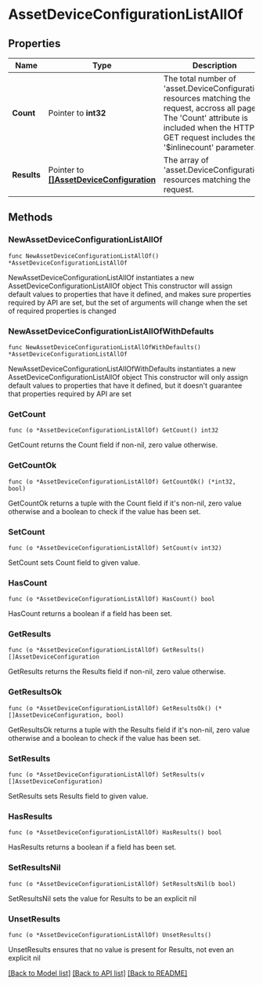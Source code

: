 # AssetDeviceConfigurationListAllOf

## Properties

Name | Type | Description | Notes
------------ | ------------- | ------------- | -------------
**Count** | Pointer to **int32** | The total number of &#39;asset.DeviceConfiguration&#39; resources matching the request, accross all pages. The &#39;Count&#39; attribute is included when the HTTP GET request includes the &#39;$inlinecount&#39; parameter. | [optional] 
**Results** | Pointer to [**[]AssetDeviceConfiguration**](AssetDeviceConfiguration.md) | The array of &#39;asset.DeviceConfiguration&#39; resources matching the request. | [optional] 

## Methods

### NewAssetDeviceConfigurationListAllOf

`func NewAssetDeviceConfigurationListAllOf() *AssetDeviceConfigurationListAllOf`

NewAssetDeviceConfigurationListAllOf instantiates a new AssetDeviceConfigurationListAllOf object
This constructor will assign default values to properties that have it defined,
and makes sure properties required by API are set, but the set of arguments
will change when the set of required properties is changed

### NewAssetDeviceConfigurationListAllOfWithDefaults

`func NewAssetDeviceConfigurationListAllOfWithDefaults() *AssetDeviceConfigurationListAllOf`

NewAssetDeviceConfigurationListAllOfWithDefaults instantiates a new AssetDeviceConfigurationListAllOf object
This constructor will only assign default values to properties that have it defined,
but it doesn't guarantee that properties required by API are set

### GetCount

`func (o *AssetDeviceConfigurationListAllOf) GetCount() int32`

GetCount returns the Count field if non-nil, zero value otherwise.

### GetCountOk

`func (o *AssetDeviceConfigurationListAllOf) GetCountOk() (*int32, bool)`

GetCountOk returns a tuple with the Count field if it's non-nil, zero value otherwise
and a boolean to check if the value has been set.

### SetCount

`func (o *AssetDeviceConfigurationListAllOf) SetCount(v int32)`

SetCount sets Count field to given value.

### HasCount

`func (o *AssetDeviceConfigurationListAllOf) HasCount() bool`

HasCount returns a boolean if a field has been set.

### GetResults

`func (o *AssetDeviceConfigurationListAllOf) GetResults() []AssetDeviceConfiguration`

GetResults returns the Results field if non-nil, zero value otherwise.

### GetResultsOk

`func (o *AssetDeviceConfigurationListAllOf) GetResultsOk() (*[]AssetDeviceConfiguration, bool)`

GetResultsOk returns a tuple with the Results field if it's non-nil, zero value otherwise
and a boolean to check if the value has been set.

### SetResults

`func (o *AssetDeviceConfigurationListAllOf) SetResults(v []AssetDeviceConfiguration)`

SetResults sets Results field to given value.

### HasResults

`func (o *AssetDeviceConfigurationListAllOf) HasResults() bool`

HasResults returns a boolean if a field has been set.

### SetResultsNil

`func (o *AssetDeviceConfigurationListAllOf) SetResultsNil(b bool)`

 SetResultsNil sets the value for Results to be an explicit nil

### UnsetResults
`func (o *AssetDeviceConfigurationListAllOf) UnsetResults()`

UnsetResults ensures that no value is present for Results, not even an explicit nil

[[Back to Model list]](../README.md#documentation-for-models) [[Back to API list]](../README.md#documentation-for-api-endpoints) [[Back to README]](../README.md)


